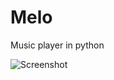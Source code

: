# Melo
Music player in python


![Screenshot](https://user-images.githubusercontent.com/120594033/208550023-88b3feb7-2e6f-4d02-8065-8b17b0333702.jpeg)
